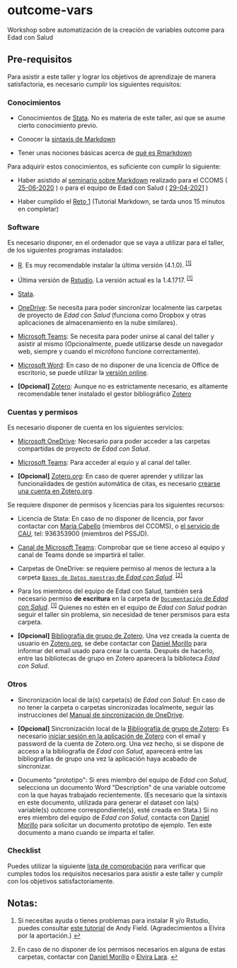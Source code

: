 # outcome-vars

Workshop sobre automatización de la creación de variables outcome
para Edad con Salud


## Pre-requisitos

Para asistir a este taller y lograr los objetivos de aprendizaje de manera
satisfactoria, es necesario cumplir los siguientes requisitos:


### Conocimientos

* Conocimientos de [Stata](https://www.stata.com/support/).
  No es materia de este taller, así que se asume cierto conocimiento previo.

* Conocer la
  [sintaxis de Markdown](https://daringfireball.net/projects/markdown/)

* Tener unas nociones básicas acerca de
  [qué es Rmarkdown](https://rmarkdown.rstudio.com/)

Para adquirir estos conocimientos, es suficiente con cumplir lo siguiente:

* Haber asistido al
  [seminario sobre Markdown](https://github.com/DaniMori/seminario_markdown)
  realizado para el CCOMS (
  [25-06-2020](https://github.com/DaniMori/seminario_markdown/releases/tag/v1.0)
  ) o para el equipo de Edad con Salud (
  [29-04-2021](https://github.com/DaniMori/seminario_markdown/releases/tag/v2.0)
  )

* Haber cumplido el [Reto 1](https://www.markdowntutorial.com/)
  (Tutorial Markdown, se tarda unos 15 minutos en completar)
  

### Software

Es necesario disponer, en el ordenador que se vaya a utilizar para el taller,
de los siguientes programas instalados:

* [R](https://cran.r-project.org/bin/windows/base/).
  Es muy recomendable instalar la última versión (4.1.0).
  <span id="a1"><sup>[[1]](#f1)</sup></span>

* Última versión de
  [Rstudio](https://www.rstudio.com/products/rstudio/download/#download).
  La versión actual es la 1.4.1717.
  <span id="a1"><sup>[[1]](#f1)</sup></span>

* [Stata](https://www.stata.com/).

* [OneDrive](https://www.microsoft.com/es-ww/microsoft-365/onedrive/download):
  Se necesita para poder sincronizar localmente las carpetas de proyecto de
  _Edad con Salud_ (funciona como Dropbox y otras aplicaciones de almacenamiento
  en la nube similares).

* [Microsoft Teams](https://teams.microsoft.com/): Se necesita para poder
  unirse al canal del taller y asistir al mismo
  (Opcionalmente, puede utilizarse desde un navegador web,
  siempre y cuando el micrófono funcione correctamente).
  
* [Microsoft Word](https://www.microsoft.com/es-es/microsoft-365/word):
  En caso de no disponer de una licencia de Office de escritorio, se puede
  utilizar la [versión online](https://www.office.com/launch/word).

* **[Opcional]** [Zotero](https://www.zotero.org/download/):
  Aunque no es estrictamente necesario,
  es altamente recomendable tener instalado el gestor bibliográfico
  [Zotero](https://www.zotero.org/download/)


### Cuentas y permisos

Es necesario disponer de cuenta en los siguientes servicios:

* [Microsoft OneDrive](https://onedrive.live.com): Necesario para poder acceder
  a las carpetas compartidas de proyecto de _Edad con Salud_.
  
* [Microsoft Teams](https://teams.microsoft.com/): Para acceder al equio y
  al canal del taller.

* **[Opcional]** [Zotero.org](https://www.zotero.org/):
  En caso de querer aprender y utilizar las funcionalidades de
  gestión automática de citas,
  es necesario
  [crearse una cuenta en Zotero.org](https://www.zotero.org/user/register).
  

Se requiere disponer de permisos y licencias para los siguientes recursos:

* Licencia de Stata: En caso de no disponer de licencia, por favor contactar con
  [María Cabello](mailto:maria.cabello@uam.es) (miembros del CCOMS), o
  [el servicio de CAU](mailto:parcsanitari.cau@sjd.es), tel: 936353900
  (miembros del PSSJD).
  
* [Canal de Microsoft Teams](<!-- TODO: Completar grupo y canal y enlazar -->):
  Comprobar que se tiene acceso al equipo y canal de Teams
  donde se impartirá el taller.

* Carpetas de OneDrive: se requiere permiso al menos de lectura a la carpeta
  [`Bases de Datos maestras` de _Edad con Salud_][dbb_folder].
  <span id="a2"><sup>[[2]](#f2)</sup></span>
  
* Para los miembros del equipo de Edad con Salud, también será necesario
  permiso **de escritura** en la carpeta de
  [`Documentación` de _Edad con Salud_][doc_folder].
  <sup>[[1]](#f1)</sup>
  Quienes no estén en el equipo de _Edad con Salud_ podrán seguir el taller
  sin problema, sin necesidad de tener persmisos para esta carpeta.
  
[dbb_folder]: https://dauam-my.sharepoint.com/:f:/r/personal/marta_miret_uam_es/Documents/Edad%20con%20Salud/Bases%20de%20datos%20maestras%20Edad%20con%20Salud
  
[doc_folder]: https://dauam-my.sharepoint.com/:f:/r/personal/marta_miret_uam_es/Documents/Edad%20con%20Salud/Documentacion%20Edad%20con%20Salud

* **[Opcional]** [Bibliografía de grupo de Zotero][zotero_bib].
  Una vez creada la cuenta de usuario en [Zotero.org](https://www.zotero.org/),
  se debe contactar con
  [Daniel Morillo](mailto:daniel.morillo@cibersam.es)
  para informar del email usado para crear la cuenta.
  Después de hacerlo, entre las bibliotecas de grupo en Zotero aparecerá la
  biblioteca _Edad con Salud_.
  
[zotero_bib]: https://www.zotero.org/groups/4213316/edad_con_salud/

### Otros

* Sincronización local de la(s) carpeta(s) de _Edad con Salud_:
  En caso de no tener la carpeta o carpetas sincronizadas localmente,
  seguir las instrucciones del
  [Manual de sincronización de OneDrive][sync].
  
* **[Opcional]**
  Sincronización local de la [Bibliografía de grupo de Zotero][zotero_bib]:
  Es necesario
  [iniciar sesión en la aplicación de Zotero](https://www.zotero.org/support/preferences/sync)
  con el email y password de la cuenta de Zotero.org.
  Una vez hecho, si se dispone de acceso a la bibliografía de _Edad con Salud_,
  aparecerá entre las bibliografías de grupo una vez la aplicación haya
  acabado de sincronizar.

[sync]: (https://dauam-my.sharepoint.com/:b:/r/personal/marta_miret_uam_es/Documents/Edad%20con%20Salud/Documentacion%20Edad%20con%20Salud/Documentaci%C3%B3n%20transversal/Migracio%CC%81n%20a%20OneDrive/Manual_sincronizacio%CC%81n_OneDrive.pdf)

* Documento "prototipo": Si eres miembro del equipo de _Edad con Salud_,
  selecciona un documento Word "Description" de una variable outcome
  con la que hayas trabajado recientemente.
  (Es necesario que la sintaxis en este documento,
  utilizada para generar el dataset con la(s) variable(s) outcome
  correspondiente(s), esté creada en Stata.)
  Si no eres miembro del equipo de _Edad con Salud_,
  contacta con [Daniel Morillo](mailto:daniel.morillo@cibersam.es)
  para solicitar un documento prototipo de ejemplo.
  Ten este documento a mano cuando se imparta el taller.

### Checklist

Puedes utilizar la siguiente [lista de comprobación](www/checklist.md)
para verificar que cumples todos los requisitos necesarios
para asistir a este taller y cumplir con los objetivos satisfactoriamente.


## Notas:

1. Si necesitas ayuda o tienes problemas para instalar R y/o Rstudio,
puedes consultar
[este tutorial](http://milton-the-cat.rocks/learnr/r/r_getting_started/#section-installing-r-and-rstudio)
de Andy Field. (Agradecimientos a Elvira por la aportación.)
[↩](#a1)

1. <span id="f2"></span> En caso de no disponer de los permisos necesarios en
alguna de estas carpetas, contactar con
[Daniel Morillo](mailto:daniel.morillo@cibersam.es) o
[Elvira Lara](mailto:elvira.lara@uam.es).
[↩](#a2)
